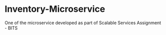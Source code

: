 # Inventory-Microservice
One of the microservice developed as part of Scalable Services Assignment - BITS

